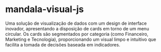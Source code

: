 # mandala-visual-js
Uma solução de visualização de dados com um design de interface inovador, apresentando a disposição de cards em torno de um menu circular. Os cards são segmentados por categoria (como Financeiro, Marketing e Tecnologia), proporcionando um visual limpo e intuitivo que facilita a tomada de decisões baseada em indicadores.
